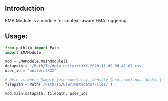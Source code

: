 ## Introduction

EMA Module is a module for context-aware EMA triggering.

## Usage:

```Python
from pathlib import Path
import EMAModule

mod = EMAModule.MainModule()
datapath = '/Path/To/data_uniterctXXX-2020-11-09-08-41-01.csv'
user_id = 'uniterctXXX'

# Here is where Sample_{username}.csv, density_{username}.npy, bndrs_{username}.csv and userinfo_{username}.json files are stored.
filepath = Path('/Path/To/User/Metadata/Files/')

mod.main(datapath, filepath, user_id)
```
